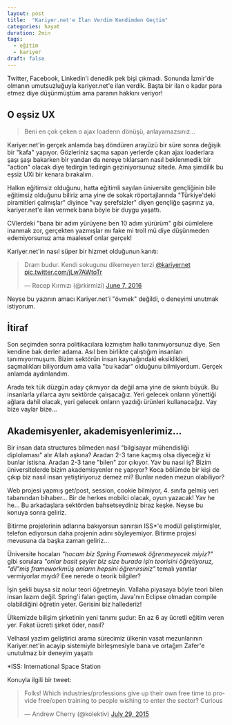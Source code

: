 ```yaml
---
layout: post
title:  "Kariyer.net'e İlan Verdim Kendimden Geçtim"
categories: hayat
duration: 2min
tags:
  - eğitim
  - kariyer
draft: false
---
```


Twitter, Facebook, Linkedin'i denedik pek bişi çıkmadı. Sonunda İzmir'de olmanın umutsuzluğuyla kariyer.net'e ilan verdik. Başta bir ilan o kadar para etmez diye düşünmüştüm ama paranın hakkını veriyor!

## O eşsiz UX

> Beni en çok çeken o ajax loaderın dönüşü, anlayamazsınız...

Kariyer.net'in gerçek anlamda baş döndüren arayüzü bir süre sonra değişik bir "kafa" yapıyor. Gözleriniz saçma sapan yerlerde çıkan ajax loaderlara şaşı şaşı bakarken bir yandan da nereye tıklarsam nasıl beklenmedik bir "action" olacak diye tedirgin tedirgin geziniyorsunuz sitede. Ama şimdilik bu eşsiz UXi bir kenara bırakalım.

Halkın eğitimsiz olduğunu, hatta eğitimli sayılan üniversite gençliğinin bile eğitimsiz olduğunu biliriz ama yine de sokak röportajlarında "Türkiye'deki piramitleri çalmışlar" diyince "vay şerefsizler" diyen gençliğe şaşırırız ya, kariyer.net'e ilan vermek bana böyle bir duygu yaşattı.

CVlerdeki "bana bir adım yürüyene ben 10 adım yürürüm" gibi cümlelere inanmak zor, gerçekten yazmışlar mı fake mi troll mü diye düşünmeden edemiyorsunuz ama maalesef onlar gerçek!

Kariyer.net'in nasıl süper bir hizmet olduğunun kanıtı:

<blockquote class="twitter-tweet" data-lang="en"><p lang="tr" dir="ltr">Dram budur. Kendi sokugunu dikemeyen terzi <a href="https://twitter.com/kariyernet">@kariyernet</a> <a href="https://t.co/jLw7AWtoTr">pic.twitter.com/jLw7AWtoTr</a></p>&mdash; Recep Kırmızı (@rkirmizi) <a href="https://twitter.com/rkirmizi/status/740120680348409856">June 7, 2016</a></blockquote>
<script async src="//platform.twitter.com/widgets.js" charset="utf-8"></script>

Neyse bu yazının amacı Kariyer.net'i "övmek" değildi, o deneyimi unutmak istiyorum.

## İtiraf

Son seçimden sonra politikacılara kızmıştım halkı tanımıyorsunuz diye. Sen kendine bak derler adama. Asıl ben birlikte çalıştığım insanları tanımıyormuşum. Bizim sektörün insan kaynağındaki eksiklikleri, saçmalıkları biliyordum ama valla "bu kadar" olduğunu bilmiyordum. Gerçek anlamda aydınlandım.

Arada tek tük düzgün aday çıkmıyor da değil ama yine de sıkıntı büyük. Bu insanlarla yıllarca aynı sektörde çalışacağız. Yeri gelecek onların yönettiği ağlara dahil olacak, yeri gelecek onların yazdığı ürünleri kullanacağız. Vay bize vaylar bize...

## Akademisyenler, akademisyenlerimiz...

Bir insan data structures bilmeden nasıl "bilgisayar mühendisliği diplolaması" alır Allah aşkına? Aradan 2-3 tane kaçmış olsa diyeceğiz ki bunlar istisna. Aradan 2-3 tane "bilen" zor çıkıyor. Yav bu nasıl iş? Bizim üniversitelerde bizim akademisyenler ne yapıyor? Koca bölümde bir kişi de çıkıp biz nasıl insan yetiştiriyoruz demez mi? Bunlar neden mezun olabiliyor?

Web projesi yapmış get/post, session, cookie bilmiyor, 4. sınıfa gelmiş veri tabanından bihaber... Bir de herkes mobilci olacak, oyun yazacak! Yav he he... Bu arkadaşlara sektörden bahsetseydiniz biraz keşke. Neyse bu konuya sonra  geliriz.

Bitirme projelerinin adlarına bakıyorsun sanırsın ISS*'e modül geliştirmişler, telefon ediyorsun daha projenin adını söyleyemiyor. Bitirme projesi mevusuna da başka zaman geliriz...

Üniversite hocaları _"hocam biz Spring Framewok öğrenmeyecek miyiz?"_ gibi sorulara _"onlar basit şeyler biz size burada işin teorisini öğretiyoruz, "dil"miş frameworkmüş onların hepsini öğrenirsiniz"_ temalı yanıtlar vermiyorlar mıydı? Eee nerede o teorik bilgiler?

İşin şekli buysa siz nolur teori öğretmeyin. Vallaha piyasaya böyle teori bilen insan lazım değil. Spring'i falan geçtim, Java'nın Eclipse olmadan compile olabildiğini öğretin yeter. Gerisini biz hallederiz!

Ülkemizde bilişim şirketinin yeni tanımı şudur: En az 6 ay ücretli eğitim veren yer. Fakat ücreti şirket öder, nasıl?

Velhasıl yazlım geliştirici arama sürecimiz ülkenin vasat mezunlarının Kariyer.net'in acayip sistemiyle birleşmesiyle bana ve ortağım Zafer'e unutulmaz bir deneyim yaşattı

*ISS: International Space Station


Konuyla ilgili bir tweet:

<blockquote class="twitter-tweet" data-lang="en"><p lang="en" dir="ltr">Folks! Which industries/professions give up their own free time to provide free/open training to people wishing to enter the sector? Curious</p>&mdash; Andrew Cherry (@kolektiv) <a href="https://twitter.com/kolektiv/status/626370982693965824">July 29, 2015</a></blockquote>
<script async src="//platform.twitter.com/widgets.js" charset="utf-8"></script>
